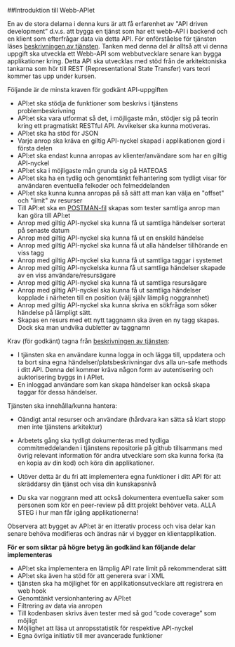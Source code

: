 ##Introduktion till Webb-APIet

En av de stora delarna i denna kurs är att få erfarenhet av "API driven development” d.v.s. att bygga en tjänst som har ett webb-API i backend och en klient som efterfrågar data via detta API. För enförståelse för tjänsten läses
[beskrivningen av tjänsten](https://coursepress.lnu.se/kurs/webbramverk/tjansten-toerh/).
Tanken med denna del är alltså att vi denna uppgift ska utveckla ett Webb-API som webbutvecklare senare kan bygga applikationer kring. Detta API ska utvecklas med stöd från de arkitektoniska tankarna som hör till REST (Representational State Transfer) vars teori kommer tas upp under kursen.   

Följande är de minsta kraven för godkänt API-uppgiften

* API:et ska stödja de funktioner som beskrivs i tjänstens problembeskrivning
* API:et ska vara utformat så det, i möjligaste mån, stödjer sig på teorin kring ett pragmatiskt RESTful API. Avvikelser ska kunna motiveras.
* API:et ska ha stöd för JSON
* Varje anrop ska kräva en giltig API-nyckel skapad i applikationen gjord i första delen
* API:et ska endast kunna anropas av klienter/användare som har en giltig API-nyckel
* API:et ska i möjligaste mån grunda sig på HATEOAS
* API:et ska ha en tydlig och genomtänkt felhantering som tydligt visar för användaren eventuella felkoder och felmeddelanden
* API:et ska kunna kunna anropas på så sätt att man kan välja en "offset" och "limit" av resurser
* Till API:et ska en [POSTMAN-fil](https://www.google.se/url?sa=t&rct=j&q=&esrc=s&source=web&cd=1&cad=rja&uact=8&ved=0CCAQFjAA&url=https%3A%2F%2Fchrome.google.com%2Fwebstore%2Fdetail%2Fpostman-rest-client%2Ffdmmgilgnpjigdojojpjoooidkmcomcm&ei=cXXYVMX8EcqkygPhsoHYBA&usg=AFQjCNFL71vN61QG0LKlw7VDJvIZDprjHA&sig2=pq3-HnenvWt4SuqSIqo4xw) skapas som tester samtliga anrop man kan göra till API:et
* Anrop med giltig API-nyckel ska kunna få ut samtliga händelser sorterat på senaste datum 
* Anrop med giltig API-nyckel ska kunna få ut en enskild händelse
* Anrop med giltig API-nyckel ska kunna få ut alla händelser tillhörande en viss tagg
* Anrop med giltig API-nyckel ska kunna få ut samtliga taggar i systemet
* Anrop med giltig API-nyckelska kunna få ut samtliga händelser skapade av en viss användare/resursägare
* Anrop med giltig API-nyckel ska kunna få ut samtliga resursägare
* Anrop med giltig API-nyckel ska kunna få ut samtliga händelser kopplade i närheten till en position (välj själv lämplig noggrannhet)
* Anrop med giltig API-nyckel ska kunna skriva en sökfråga som söker händelse på lämpligt sätt.
* Skapas en resurs med ett nytt taggnamn ska även en ny tagg skapas. Dock ska man undvika dubletter av taggnamn   

Krav (för godkänt) tagna från [beskrivningen av tjänsten](https://coursepress.lnu.se/kurs/webbramverk/tjansten-toerh/):

* I tjänsten ska en användare kunna logga in och lägga till, uppdatera och ta bort sina egna händelser/platsbeskrivningar dvs alla un-safe methods i ditt API. Denna del kommer kräva någon form av autentisering och auktorisering byggs in i APIet. 
* En inloggad användare som kan skapa händelser kan också skapa taggar för dessa händelser.
 

Tjänsten ska innehålla/kunna hantera:

* Oändigt antal resurser och användare (hårdvara kan sätta så klart stopp men inte tjänstens arkitektur)
* Arbetets gång ska tydligt dokumenteras med tydliga commitmeddelanden i tjänstens repositorie på github tillsammans med övrig relevant information för andra utvecklare som ska kunna forka (ta en kopia av din kod) och köra din applikationer.

* Utöver detta är du fri att implementera egna funktioner i ditt API för att skräddarsy din tjänst och visa din kunskapsnivå
* Du ska var noggrann med att också dokumentera eventuella saker som personen som kör en peer-review på ditt projekt behöver veta. ALLA STEG i hur man får igång applikationerna!

Observera att bygget av API:et är en itterativ process och visa delar kan senare behöva modifieras och ändras när vi bygger en klientapplikation.

**För er som siktar på högre betyg än godkänd kan följande delar implementeras**

* API:et ska implementera en lämplig API rate limit på rekommenderat sätt
* API:et ska även ha stöd för att generera svar i XML
* tjänsten ska ha möjlighet för en applikationsutvecklare att registrera en web hook
* Genomtänkt versionhantering av API:et
* Filtrering av data via anropen 
* Till kodenbasen skrivs även tester med så god “code coverage” som möjligt
* Möjlighet att läsa ut anropsstatistik för respektive API-nyckel
* Egna övriga initiativ till mer avancerade funktioner

